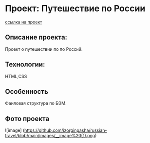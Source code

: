 # Проект: Путешествие по России

[ссылка на проект](https://izorginpasha.github.io/russian-travel/)

## Описание проекта:
Проект о путешествии по по Россий.

## Технологии:

HTML,CSS

## Особенность
Фаиловая структура по БЭМ.

## Фото проекта
![image] (https://github.com/izorginpasha/russian-travel/blob/main/images/__image%20(1).png)